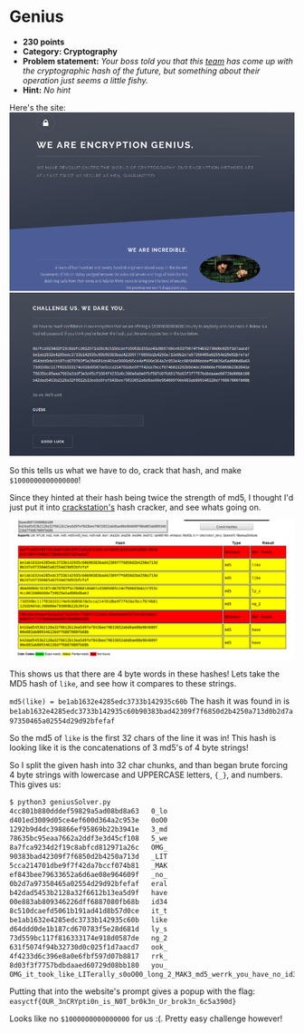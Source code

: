 Genius
======
* **230 points**
* **Category: Cryptography**
* **Problem statement:** _Your boss told you that this [team](http://genius.web.easyctf.com/) has come up with the cryptographic hash of the future, but something about their operation just seems a little fishy._
* **Hint:** _No hint_

Here's the site:
![Screenshot 1](Site-1.png)
![Screenshot 2](Site-2.png)

So this tells us what we have to do, crack that hash, and make `$1000000000000000`!

Since they hinted at their hash being twice the strength of md5, I thought I'd just put it into [crackstation's](https://crackstation.net/) hash cracker, and see whats going on.

![Hash cracking](Crackstation.png)

This shows us that there are 4 byte words in these hashes!
Lets take the MD5 hash of `like`, and see how it compares to these strings.

`md5(like) = be1ab1632e4285edc3733b142935c60b`
The hash it was found in is
`be1ab1632e4285edc3733b142935c60b90383bad42309f7f6850d2b4250a713d0b2d7a97350465a02554d29d92bfefaf`

So the md5 of `like` is the first 32 chars of the line it was in! This hash is looking like it is the concatenations of 3 md5's of 4 byte strings!

So I split the given hash into 32 char chunks, and than began brute forcing 4 byte strings with lowercase and UPPERCASE letters, `{_}`, and numbers.
This gives us:

```
$ python3 geniusSolver.py
4cc801b880dddef59829a5ad08bd8a63   0_lo
d401ed3009d05ce4ef600d364a2c953e   0oO0
1292b9d4dc398866ef95869b22b3941e   3_md
78635bc95eaa7662a2ddf3e3d45cf108   5_we
8a7fca9234d2f19c8abfcd812971a26c   OMG_
90383bad42309f7f6850d2b4250a713d   _LIT
5cca214701dbe9f7f42da7bccf074b81   _MAK
ef843bee79633652a6d6ae08e964609f   _no_
0b2d7a97350465a02554d29d92bfefaf   eral
b42dad5453b2128a32f6612b13ea5d9f   have
00e883ab809346226dff6887080fb68b   id34
8c510dcaefd5061b191ad41d8b57d0ce   it_t
be1ab1632e4285edc3733b142935c60b   like
d64ddd0de1b187cd670783f5e28d681d   ly_s
73d559bc117f816333174e918d0587de   ng_2
631f5074f94b32730d0c025f1d7aacd7   ook_
4f4233d6c396e8a0e6fbf597d07b8817   rrk_
8d03f3f7757bdbdaaed60729d08bb180   you_
OMG_it_took_like_LITerally_s0oO00_long_2_MAK3_md5_werrk_you_have_no_id34
```

Putting that into the website's prompt gives a popup with the flag:
`easyctf{OUR_3nCRYpti0n_is_N0T_br0k3n_Ur_brok3n_6c5a390d}`

Looks like no `$1000000000000000` for us :(. Pretty easy challenge however!
